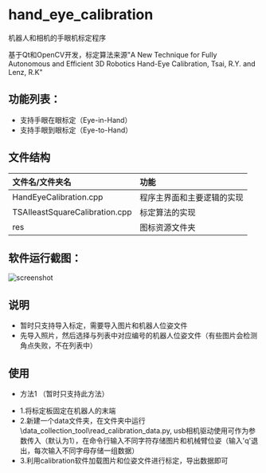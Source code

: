 ﻿# hand_eye_calibration
机器人和相机的手眼机标定程序

基于Qt和OpenCV开发，标定算法来源"A New Technique for Fully Autonomous and Efficient 3D Robotics Hand-Eye Calibration, Tsai, R.Y. and Lenz, R.K"

## 功能列表：
* 支持手眼在眼标定（Eye-in-Hand）
* 支持手眼到眼标定（Eye-to-Hand）

## 文件结构
|文件名/文件夹名|功能|
|:--|:--|
|HandEyeCalibration.cpp|程序主界面和主要逻辑的实现|
|TSAIleastSquareCalibration.cpp|标定算法的实现|
|res|图标资源文件夹|

## 软件运行截图：

![screenshot](screenshot.jpg)

## 说明
* 暂时只支持导入标定，需要导入图片和机器人位姿文件
* 先导入照片，然后选择与列表中对应编号的机器人位姿文件（有些图片会检测角点失败，不在列表中）

## 使用
* 方法1 （暂时只支持此方法）
+ 1.将标定板固定在机器人的末端
+ 2.新建一个data文件夹，在文件夹中运行\data_collection_tool\read_calibration_data.py,  usb相机驱动使用可作为参数传入（默认为1），在命令行输入不同字符存储图片和机械臂位姿（输入'q'退出，每次输入不同字母存储一组数据）
+ 3.利用calibration软件加载图片和位姿文件进行标定，导出数据即可
